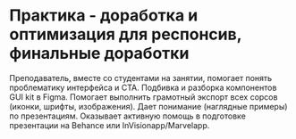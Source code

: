 # Практика - доработка и оптимизация для респонсив, финальные доработки

Преподаватель, вместе со студентами на занятии, помогает понять проблематику интерфейса и CTA. 
Подбивка и разборка компонентов GUI kit в Figma. 
Помогает выполнить грамотный экспорт всех сорсов (иконки, шрифты, изображения). 
Дает понимание (наглядные примеры) по презентациям. Оказывает активную помощь в подготовке презентации на Behance или InVisionapp/Marvelapp.
